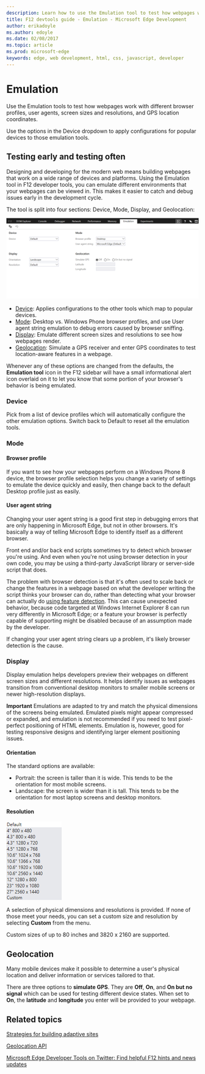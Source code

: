 ```yaml
---
description: Learn how to use the Emulation tool to test how webpages work with different browser profiles, user agents, screen sizes and resolutions, and GPS location coordinates.
title: F12 devtools guide - Emulation - Microsoft Edge Development
author: erikadoyle
ms.author: edoyle
ms.date: 02/08/2017
ms.topic: article
ms.prod: microsoft-edge
keywords: edge, web development, html, css, javascript, developer
---
```


# Emulation

Use the Emulation tools to test how webpages work with different browser profiles, user agents, screen sizes and resolutions, and GPS location coordinates.

Use the options in the Device dropdown to apply configurations for popular devices to those emulation tools.


## Testing early and testing often

Designing and developing for the modern web means building webpages that work on a wide range of devices and platforms. Using the Emulation tool in F12 developer tools, you can emulate different environments that your webpages can be viewed in. This makes it easier to catch and debug issues early in the development cycle.

The tool is split into four sections: Device, Mode, Display, and Geolocation:

![Edge Emulation](./media/Edge_Emulation.png)

  - [Device](#device): Applies configurations to the other tools which map to popular devices.
  - [Mode](#mode): Desktop vs. Windows Phone browser profiles, and use User agent string emulation to debug errors caused by browser sniffing.
  - [Display](#display): Emulate different screen sizes and resolutions to see how webpages render.
  - [Geolocation](#geolocation): Simulate a GPS receiver and enter GPS coordinates to test location-aware features in a webpage.

Whenever any of these options are changed from the defaults, the **Emulation tool** icon in the F12 sidebar will have a small informational alert icon overlaid on it to let you know that some portion of your browser's behavior is being emulated.

### Device

Pick from a list of device profiles which will automatically configure the other emulation options. Switch back to Default to reset all the emulation tools.

### Mode
#### Browser profile

If you want to see how your webpages perform on a Windows Phone 8 device, the browser profile selection helps you change a variety of settings to emulate the device quickly and easily, then change back to the default Desktop profile just as easily.

#### User agent string

Changing your user agent string is a good first step in debugging errors that are only happening in Microsoft Edge, but not in other browsers. It's basically a way of telling Microsoft Edge to identify itself as a different browser.

Front end and/or back end scripts sometimes try to detect which browser you're using. And even when you're not using browser detection in your own code, you may be using a third-party JavaScript library or server-side script that does.

The problem with browser detection is that it's often used to scale back or change the features in a webpage based on what the developer writing the script thinks your browser can do, rather than detecting what your browser can actually do [using feature detection](https://msdn.microsoft.com/library/hh273397.aspx). This can cause unexpected behavior, because code targeted at Windows Internet Explorer 8 can run very differently in Microsoft Edge; or a feature your browser is perfectly capable of supporting might be disabled because of an assumption made by the developer.

If changing your user agent string clears up a problem, it's likely browser detection is the cause.

### Display

Display emulation helps developers preview their webpages on different screen sizes and different resolutions. It helps identify issues as webpages transition from conventional desktop monitors to smaller mobile screens or newer high-resolution displays.

**Important**  Emulations are adapted to try and match the physical dimensions of the screens being emulated. Emulated pixels might appear compressed or expanded, and emulation is not recommended if you need to test pixel-perfect positioning of HTML elements. Emulation is, however, good for testing responsive designs and identifying larger element positioning issues.

#### Orientation

The standard options are available:
  - Portrait: the screen is taller than it is wide. This tends to be the orientation for most mobile screens.
  - Landscape: the screen is wider than it is tall. This tends to be the orientation for most laptop screens and desktop monitors.

#### Resolution

![Edge Emulation Resolutions](./media/F12BlueEmulationResolution.png)

A selection of physical dimensions and resolutions is provided. If none of those meet your needs, you can set a custom size and resolution by selecting **Custom** from the menu.

Custom sizes of up to 80 inches and 3820 x 2160 are supported.

## Geolocation

Many mobile devices make it possible to determine a user's physical location and deliver information or services tailored to that.

There are three options to **simulate GPS**. They are **Off**, **On**, and **On but no signal** which can be used for testing different device states. When set to **On**, the **latitude** and **longitude** you enter will be provided to your webpage.

## Related topics

[Strategies for building adaptive sites](https://msdn.microsoft.com/library/jj583806.aspx)

[Geolocation API](https://msdn.microsoft.com/library/hh772290.aspx)

[Microsoft Edge Developer Tools on Twitter: Find helpful F12 hints and news updates](https://twitter.com/EdgeDevTools)
